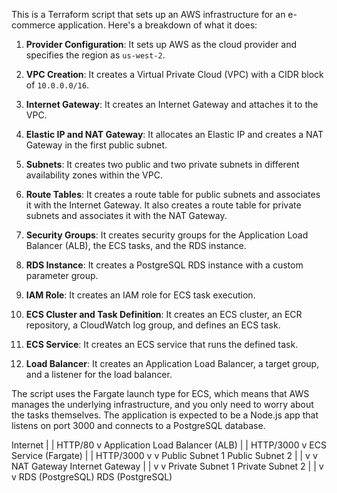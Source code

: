 This is a Terraform script that sets up an AWS infrastructure for an e-commerce application. Here's a breakdown of what it does:

1. **Provider Configuration**: It sets up AWS as the cloud provider and specifies the region as `us-west-2`.

2. **VPC Creation**: It creates a Virtual Private Cloud (VPC) with a CIDR block of `10.0.0.0/16`.

3. **Internet Gateway**: It creates an Internet Gateway and attaches it to the VPC.

4. **Elastic IP and NAT Gateway**: It allocates an Elastic IP and creates a NAT Gateway in the first public subnet.

5. **Subnets**: It creates two public and two private subnets in different availability zones within the VPC.

6. **Route Tables**: It creates a route table for public subnets and associates it with the Internet Gateway. It also creates a route table for private subnets and associates it with the NAT Gateway.

7. **Security Groups**: It creates security groups for the Application Load Balancer (ALB), the ECS tasks, and the RDS instance.

8. **RDS Instance**: It creates a PostgreSQL RDS instance with a custom parameter group.

9. **IAM Role**: It creates an IAM role for ECS task execution.

10. **ECS Cluster and Task Definition**: It creates an ECS cluster, an ECR repository, a CloudWatch log group, and defines an ECS task.

11. **ECS Service**: It creates an ECS service that runs the defined task.

12. **Load Balancer**: It creates an Application Load Balancer, a target group, and a listener for the load balancer.

The script uses the Fargate launch type for ECS, which means that AWS manages the underlying infrastructure, and you only need to worry about the tasks themselves. The application is expected to be a Node.js app that listens on port 3000 and connects to a PostgreSQL database.


Internet
  |
  | HTTP/80
  v
Application Load Balancer (ALB)
  |
  | HTTP/3000
  v
ECS Service (Fargate)
  |           | HTTP/3000
  v           v
Public Subnet 1     Public Subnet 2
  |           | 
  v           v
NAT Gateway  Internet Gateway
  |           |
  v           v
Private Subnet 1    Private Subnet 2
  |           |
  v           v
RDS (PostgreSQL)    RDS (PostgreSQL)




